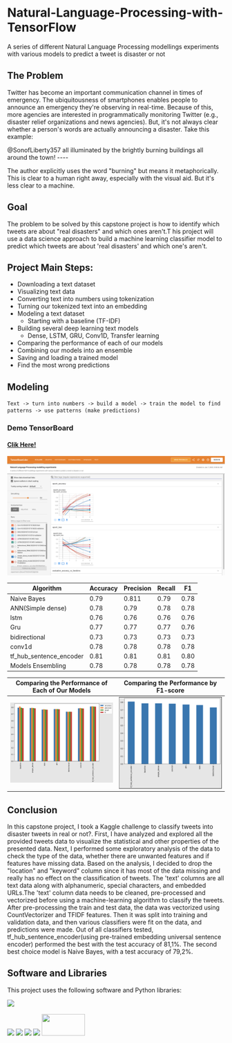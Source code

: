 # Natural-Language-Processing-with-TensorFlow
A series of different Natural Language Processing modellings experiments with various models to predict a tweet is disaster or not

## The Problem
Twitter has become an important communication channel in times of emergency. The ubiquitousness of smartphones enables people to announce an emergency they're observing in real-time. Because of this, more agencies are interested in programmatically monitoring Twitter (e.g., disaster relief organizations and news agencies). But, it's not always clear whether a person's words are actually announcing a disaster. Take this example:

@SonofLiberty357 all illuminated by the brightly burning buildings all around the town! ----

The author explicitly uses the word "burning" but means it metaphorically. This is clear to a human right away, especially with the visual aid. But it's less clear to a machine.


## Goal
The problem to be solved by this capstone project is how to identify which tweets are about "real disasters" and which ones aren't.T his project will use a data science approach to build a machine learning classifier model to predict which tweets are about 'real disasters' and which one's aren't.

## Project Main Steps:

- Downloading a text dataset
- Visualizing text data
- Converting text into numbers using tokenization
- Turning our tokenized text into an embedding
- Modeling a text dataset
  - Starting with a baseline (TF-IDF)
- Building several deep learning text models
  - Dense, LSTM, GRU, Conv1D, Transfer learning
- Comparing the performance of each of our models
- Combining our models into an ensemble
- Saving and loading a trained model
- Find the most wrong predictions

## Modeling

```
Text -> turn into numbers -> build a model -> train the model to find patterns -> use patterns (make predictions)
```
### Demo TensorBoard

#### [Clik Here!](https://tensorboard.dev/experiment/uZkruxrDTbO0mIVGGjkO6A/#scalars&run=Conv1D%2F20220107-013633%2Ftrain)
![tersorboard](https://github.com/docum5/Natural-Language-Processing-with-TensorFlow/blob/main/Screen%20Shot%202022-01-07%20at%2011.20.38.png?raw=true)

| Algorithm               | Accuracy | Precision | Recall | F1   |
|-------------------------|----------|-----------|--------|------|
| Naive Bayes             | 0.79     | 0.811     | 0.79   | 0.78 |
| ANN(Simple dense)       | 0.78     | 0.79      | 0.78   | 0.78 |
| lstm                    | 0.76     | 0.76      | 0.76   | 0.76 |
| Gru                     | 0.77     | 0.77      | 0.77   | 0.76 |
| bidirectional           | 0.73     | 0.73      | 0.73   | 0.73 |
| conv1d                  | 0.78     | 0.78      | 0.78   | 0.78 |
| tf_hub_sentence_encoder | 0.81     | 0.81      | 0.81   | 0.80 |
| Models Ensembling       | 0.78     | 0.78      | 0.78   | 0.78 |


Comparing the Performance of Each of Our Models           | Comparing the Performance by F1-score
:-------------------------:|:-------------------------:
![](https://github.com/docum5/Natural-Language-Processing-with-TensorFlow/blob/main/Screen%20Shot%202022-01-07%20at%2011.30.23.png?raw=true)  | ![](https://github.com/docum5/Natural-Language-Processing-with-TensorFlow/blob/main/Screen%20Shot%202022-01-07%20at%2011.29.53.png?raw=true)


## Conclusion
In this capstone project, I took a Kaggle challenge to classify tweets into disaster tweets in real or not?. First, I have analyzed and explored all the provided tweets data to visualize the statistical and other properties of the presented data. Next, I performed some exploratory analysis of the data to check the type of the data, whether there are unwanted features and if features have missing data. Based on the analysis, I decided to drop the "location" and "keyword" column since it has most of the data missing and really has no effect on the classification of tweets. The 'text' columns are all text data along with alphanumeric, special characters, and embedded URLs.The 'text' column data needs to be cleaned, pre-processed and vectorized before using a machine-learning algorithm to classify the tweets. After pre-processing the train and test data, the data was vectorized using CountVectorizer and TFIDF features. Then it was split into training and validation data, and then various classifiers were fit on the data, and predictions were made. Out of all classifiers tested, tf_hub_sentence_encoder(using pre-trained embedding universal sentence encoder) performed the best with the test accuracy of 81,1%. The second best choice model is Naive Bayes, with a test accuracy of 79,2%.


## Software and Libraries
This project uses the following software and Python libraries:



![](https://forthebadge.com/images/badges/made-with-python.svg)

[<img target="_blank" src="https://upload.wikimedia.org/wikipedia/commons/thumb/0/05/Scikit_learn_logo_small.svg/2560px-Scikit_learn_logo_small.svg.png" width=100>](https://flask.palletsprojects.com/en/1.1.x/) [<img target="_blank" src="https://upload.wikimedia.org/wikipedia/commons/thumb/3/31/NumPy_logo_2020.svg/440px-NumPy_logo_2020.svg.png" width=150>](https://numpy.org/) [<img target="_blank" src="https://upload.wikimedia.org/wikipedia/commons/thumb/e/ed/Pandas_logo.svg/1024px-Pandas_logo.svg.png" width=200>](https://pandas.pydata.org/docs/getting_started/index.html) [<img target="_blank" src="https://camo.githubusercontent.com/aeb4f612bd9b40d81c62fcbebd6db44a5d4344b8b962be0138817e18c9c06963/68747470733a2f2f7777772e74656e736f72666c6f772e6f72672f696d616765732f74665f6c6f676f5f686f72697a6f6e74616c2e706e67" width=200>](https://www.tensorflow.org/) [<img target="_blank" src="https://matplotlib.org/stable/_static/logo2.svg" width=100 height=50>](https://matplotlib.org/)



